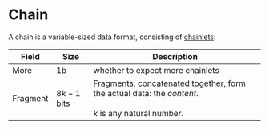 # Chain

A chain is a variable-sized data format, consisting of <ins>chainlets</ins>:

Field   |Size       |Description
--------|-----------|-----------
More    |1b         |whether to expect more chainlets
Fragment|$8k-1$ bits|Fragments, concatenated together, form the actual data: the *content*.<br><br>$k$ is any natural number.

